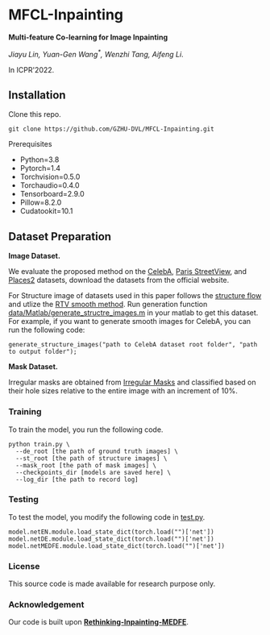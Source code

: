 # MFCL-Inpainting

**Multi-feature Co-learning for Image Inpainting**

*Jiayu Lin, Yuan-Gen Wang<sup>\*</sup>, Wenzhi Tang, Aifeng Li*.

In ICPR'2022.

## Installation

Clone this repo.

```
git clone https://github.com/GZHU-DVL/MFCL-Inpainting.git
```

Prerequisites

- Python=3.8
- Pytorch=1.4
- Torchvision=0.5.0
- Torchaudio=0.4.0
- Tensorboard=2.9.0
- Pillow=8.2.0
- Cudatookit=10.1

## Dataset Preparation

**Image Dataset.**

We evaluate the proposed method on the [CelebA](http://mmlab.ie.cuhk.edu.hk/projects/CelebA.html), [Paris StreetView](https://github.com/pathak22/context-encoder), and [Places2](http://places2.csail.mit.edu/) datasets, download the datasets from the official website.

For Structure image of datasets used in this paper follows the [structure flow](https://github.com/RenYurui/StructureFlow) and utlize the [RTV smooth method](http://www.cse.cuhk.edu.hk/~leojia/projects/texturesep/). Run generation function [data/Matlab/generate_structre_images.m](https://github.com/GZHU-DVL/MFCL-Inpainting/blob/main/data/Matlab/generate_structure_images.m) in your matlab to get this dataset. For example, if you want to generate smooth images for CelebA, you can run the following code:

```
generate_structure_images("path to CelebA dataset root folder", "path to output folder");
```

**Mask Dataset.** 

Irregular masks are obtained from [Irregular Masks](https://nv-adlr.github.io/publication/partialconv-inpainting) and classified based on their hole sizes relative to the entire image with an increment of 10%.

### Training

To train the model, you run the following code.

```
python train.py \
  --de_root [the path of ground truth images] \
  --st_root [the path of structure images] \
  --mask_root [the path of mask images] \
  --checkpoints_dir [models are saved here] \
  --log_dir [the path to record log]
```

### Testing

To test the model, you modify the following code in [test.py](https://github.com/GZHU-DVL/MFCL-Inpainting/blob/main/test.py).

```
model.netEN.module.load_state_dict(torch.load("")['net'])
model.netDE.module.load_state_dict(torch.load("")['net'])
model.netMEDFE.module.load_state_dict(torch.load("")['net'])
```

### License

This source code is made available for research purpose only.

### Acknowledgement

Our code is built upon [**Rethinking-Inpainting-MEDFE**](https://github.com/KumapowerLIU/Rethinking-Inpainting-MEDFE).
